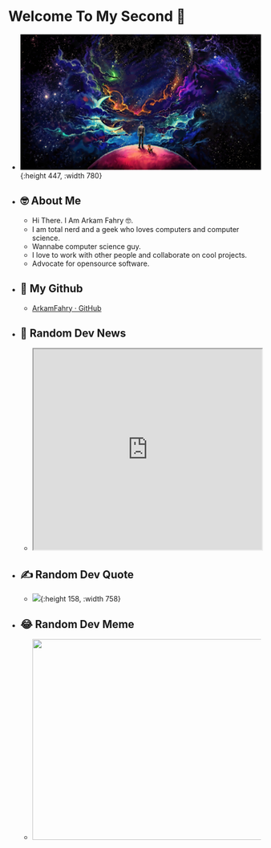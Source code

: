 # Welcome To My Second 🧠
- ![galaxy man.jpg](../assets/galaxy_man_1687788373777_0.jpg){:height 447, :width 780}
- ## 🤓 About Me
	- Hi There. I Am Arkam Fahry 🤓.
	- I am total nerd and a geek who loves computers and computer science.
	- Wannabe computer science guy.
	- I love to work with other people and collaborate on cool projects.
	- Advocate for opensource software.
- ## 🐙 My Github
	- [ArkamFahry · GitHub](https://github.com/ArkamFahry)
- ## 📰 Random Dev News
	- <iframe src="https://lobste.rs" style="width: 100%; height: 400px"></iframe>
- ## ✍️ Random Dev Quote
	- ![](https://quotes-github-readme.vercel.app/api?type=horizontal&theme=radical){:height 158, :width 758}
- ## 😂 Random Dev Meme
	- <img src='https://randommeme-five.vercel.app/' style="height: 400px; width: 750px"/>